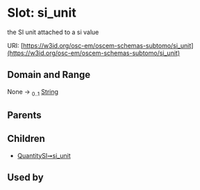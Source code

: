 
# Slot: si_unit

the SI unit attached to a si value

URI: [https://w3id.org/osc-em/oscem-schemas-subtomo/si_unit](https://w3id.org/osc-em/oscem-schemas-subtomo/si_unit)


## Domain and Range

None &#8594;  <sub>0..1</sub> [String](types/String.md)

## Parents


## Children

 *  [QuantitySI➞si_unit](QuantitySI_si_unit.md)

## Used by

